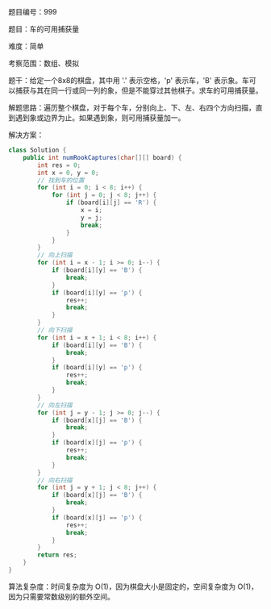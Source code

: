 题目编号：999

题目：车的可用捕获量

难度：简单

考察范围：数组、模拟

题干：给定一个8x8的棋盘，其中用 '.' 表示空格，'p' 表示车，'B' 表示象。车可以捕获与其在同一行或同一列的象，但是不能穿过其他棋子。求车的可用捕获量。

解题思路：遍历整个棋盘，对于每个车，分别向上、下、左、右四个方向扫描，直到遇到象或边界为止。如果遇到象，则可用捕获量加一。

解决方案：

```java
class Solution {
    public int numRookCaptures(char[][] board) {
        int res = 0;
        int x = 0, y = 0;
        // 找到车的位置
        for (int i = 0; i < 8; i++) {
            for (int j = 0; j < 8; j++) {
                if (board[i][j] == 'R') {
                    x = i;
                    y = j;
                    break;
                }
            }
        }
        // 向上扫描
        for (int i = x - 1; i >= 0; i--) {
            if (board[i][y] == 'B') {
                break;
            }
            if (board[i][y] == 'p') {
                res++;
                break;
            }
        }
        // 向下扫描
        for (int i = x + 1; i < 8; i++) {
            if (board[i][y] == 'B') {
                break;
            }
            if (board[i][y] == 'p') {
                res++;
                break;
            }
        }
        // 向左扫描
        for (int j = y - 1; j >= 0; j--) {
            if (board[x][j] == 'B') {
                break;
            }
            if (board[x][j] == 'p') {
                res++;
                break;
            }
        }
        // 向右扫描
        for (int j = y + 1; j < 8; j++) {
            if (board[x][j] == 'B') {
                break;
            }
            if (board[x][j] == 'p') {
                res++;
                break;
            }
        }
        return res;
    }
}
```

算法复杂度：时间复杂度为 O(1)，因为棋盘大小是固定的，空间复杂度为 O(1)，因为只需要常数级别的额外空间。